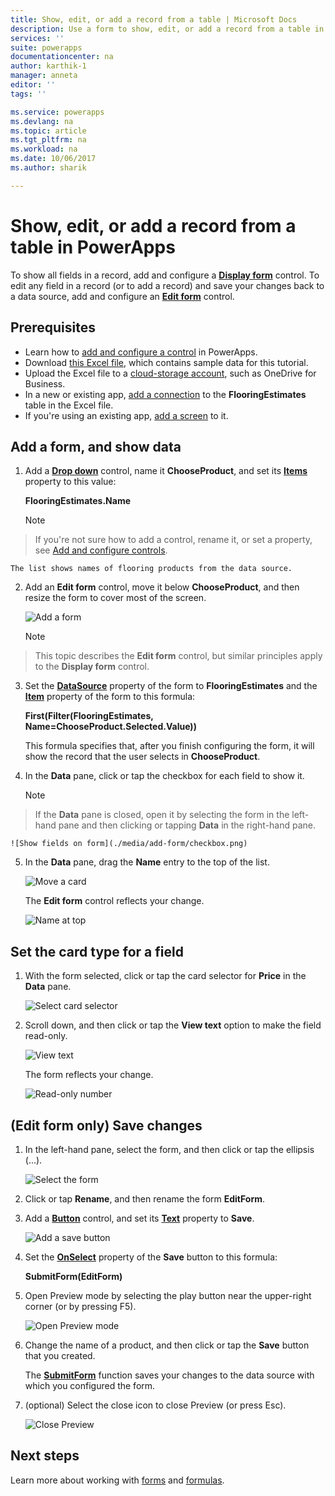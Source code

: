 ```yaml
---
title: Show, edit, or add a record from a table | Microsoft Docs
description: Use a form to show, edit, or add a record from a table in your data source.
services: ''
suite: powerapps
documentationcenter: na
author: karthik-1
manager: anneta
editor: ''
tags: ''

ms.service: powerapps
ms.devlang: na
ms.topic: article
ms.tgt_pltfrm: na
ms.workload: na
ms.date: 10/06/2017
ms.author: sharik

---
```

# Show, edit, or add a record from a table in PowerApps
To show all fields in a record, add and configure a **[Display form](../controls/control-form-detail.md)** control. To edit any field in a record (or to add a record) and save your changes back to a data source, add and configure an **[Edit form](../controls/control-form-detail.md)** control.

## Prerequisites

* Learn how to [add and configure a control](add-configure-controls.md) in PowerApps.
* Download [this Excel file](https://az787822.vo.msecnd.net/documentation/get-started-from-data/FlooringEstimates.xlsx), which contains sample data for this tutorial.
* Upload the Excel file to a [cloud-storage account](connections/cloud-storage-blob-connections.md), such as OneDrive for Business.
* In a new or existing app, [add a connection](add-data-connection.md) to the **FlooringEstimates** table in the Excel file.
* If you're using an existing app, [add a screen](add-screen-context-variables.md) to it.

## Add a form, and show data
1. Add a **[Drop down](../controls/control-drop-down.md)** control, name it **ChooseProduct**, and set its **[Items](../controls/properties-core.md)** property to this value:

    **FlooringEstimates.Name**

    > [!NOTE]
> If you're not sure how to add a control, rename it, or set a property, see [Add and configure controls](add-configure-controls.md).

    The list shows names of flooring products from the data source.

2. Add an **Edit form** control, move it below **ChooseProduct**, and then resize the form to cover most of the screen.

    ![Add a form](./media/add-form/add-a-form.png)

    > [!NOTE]
> This topic describes the **Edit form** control, but similar principles apply to the **Display form** control.

3. Set the **[DataSource](../controls/control-form-detail.md)** property of the form to **FlooringEstimates** and the **[Item](../controls/control-form-detail.md)** property of the form to this formula:

   **First(Filter(FlooringEstimates, Name=ChooseProduct.Selected.Value))**

   This formula specifies that, after you finish configuring the form, it will show the record that the user selects in **ChooseProduct**.

4. In the **Data** pane, click or tap the checkbox for each field to show it.

    > [!NOTE]
> If the **Data** pane is closed, open it by selecting the form in the left-hand pane and then clicking or tapping **Data** in the right-hand pane.

    ![Show fields on form](./media/add-form/checkbox.png)

5. In the **Data** pane, drag the **Name** entry to the top of the list.

    ![Move a card](./media/add-form/drag-field.png)

    The **Edit form** control reflects your change.

    ![Name at top](./media/add-form/move-card-form.png)

## Set the card type for a field
1. With the form selected, click or tap the card selector for **Price** in the **Data** pane.

    ![Select card selector](./media/add-form/price-card2.png)

2. Scroll down, and then click or tap the **View text** option to make the field read-only.

    ![View text](./media/add-form/view-text.png)

    The form reflects your change.

    ![Read-only number](./media/add-form/read-only.png)  

## (Edit form only) Save changes
1. In the left-hand pane, select the form, and then click or tap the ellipsis (...).

   ![Select the form](./media/add-form/select-form.png)

2. Click or tap **Rename**, and then rename the form **EditForm**.

3. Add a **[Button](controls/control-button.md)** control, and set its **[Text](../controls/properties-core.md)** property to **Save**.

    ![Add a save button](./media/add-form/save-button.png)  

4. Set the **[OnSelect](../controls/properties-core.md)** property of the **Save** button to this formula:

   **SubmitForm(EditForm)**

5. Open Preview mode by selecting the play button near the upper-right corner (or by pressing F5).

    ![Open Preview mode](./media/add-form/open-preview.png)

6. Change the name of a product, and then click or tap the **Save** button that you created.

    The **[SubmitForm](../functions/function-form.md)** function saves your changes to the data source with which you configured the form.

7. (optional) Select the close icon to close Preview (or press Esc).

    ![Close Preview](./media/add-form/close-preview.png)

## Next steps
Learn more about working with [forms](working-with-forms.md) and [formulas](working-with-formulas.md).
